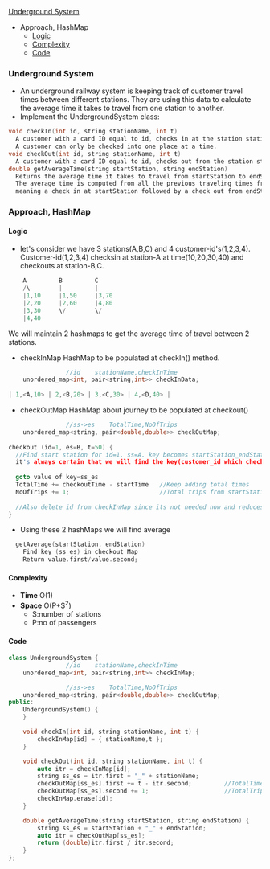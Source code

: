 [Underground System](https://leetcode.com/problems/design-underground-system/)
- Approach, HashMap
  - [Logic](#logic)
  - [Complexity](#comp)
  - [Code](#code)

### Underground System
- An underground railway system is keeping track of customer travel times between different stations. They are using this data to calculate the average time it takes to travel from one station to another.
- Implement the UndergroundSystem class:
```c
void checkIn(int id, string stationName, int t)
  A customer with a card ID equal to id, checks in at the station stationName at time t.
  A customer can only be checked into one place at a time.
void checkOut(int id, string stationName, int t)
  A customer with a card ID equal to id, checks out from the station stationName at time t.
double getAverageTime(string startStation, string endStation)
  Returns the average time it takes to travel from startStation to endStation.
  The average time is computed from all the previous traveling times from startStation to endStation that happened directly, 
  meaning a check in at startStation followed by a check out from endStation.
```

### Approach, HashMap

<a name=logic></a>
#### Logic
- let's consider we have 3 stations(A,B,C) and 4 customer-id's(1,2,3,4). Customer-id(1,2,3,4) checksin at station-A at time(10,20,30,40) and checkouts at station-B,C.
```c
    A         B         C
    /\        |         |
    |1,10     |1,50     |3,70
    |2,20     |2,60     |4,80
    |3,30     \/        \/
    |4,40
```
We will maintain 2 hashmaps to get the average time of travel between 2 stations.
- checkInMap HashMap to be populated at checkIn() method.
```c
                //id    stationName,checkInTime
    unordered_map<int, pair<string,int>> checkInData;
    
| 1,<A,10> | 2,<B,20> | 3,<C,30> | 4,<D,40> |
```
- checkOutMap HashMap about journey to be populated at checkout()
```c
                //ss->es    TotalTime,NoOfTrips
    unordered_map<string, pair<double,double>> checkOutMap;
    
checkout (id=1, es=B, t=50) {
  //Find start station for id=1. ss=A. key becomes startStation_endStation = A_B
  it's always certain that we will find the key(customer_id which checkedin), so we can directly goto value in Map
  
  goto value of key=ss_es
  TotalTime += checkoutTime - startTime   //Keep adding total times
  NoOfTrips += 1;                         //Total trips from startStation to EndStation
  
  //Also delete id from checkInMap since its not needed now and reduces space complexity
}
```
- Using these 2 hashMaps we will find average
```c
  getAverage(startStation, endStation)
    Find key (ss_es) in checkout Map
    Return value.first/value.second;
```

<a name=comp></a>
#### Complexity
- **Time** O(1)
- **Space** O(P+S<sup>2</sup>)
  - S:number of stations
  - P:no of passengers

<a name=code></a>
#### Code
```cpp
class UndergroundSystem {
                //id    stationName,checkInTime
    unordered_map<int, pair<string,int>> checkInMap;

                //ss->es    TotalTime,NoOfTrips
    unordered_map<string, pair<double,double>> checkOutMap;
public:
    UndergroundSystem() {
    }

    void checkIn(int id, string stationName, int t) {
        checkInMap[id] = { stationName,t };
    }

    void checkOut(int id, string stationName, int t) {
        auto itr = checkInMap[id];
        string ss_es = itr.first + "_" + stationName;
        checkOutMap[ss_es].first += t - itr.second;         //TotalTime
        checkOutMap[ss_es].second += 1;                     //TotalTrips from ss to es
        checkInMap.erase(id);
    }

    double getAverageTime(string startStation, string endStation) {
        string ss_es = startStation + "_" + endStation;
        auto itr = checkOutMap[ss_es];
        return (double)itr.first / itr.second;
    }
};
```

